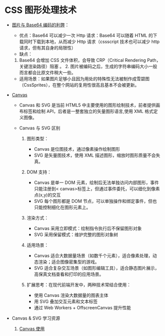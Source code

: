 <!--
 * @Author: TerryMin
 * @Date: 2023-01-10 11:35:35
 * @LastEditors: TerryMin
 * @LastEditTime: 2025-04-10 11:31:45
 * @Description: file not
-->

# CSS 图形处理技术

- [图片与 Base64 编码的利弊](https://juejin.cn/post/6844903989444608014)：

  - 优点：Base64 可以减少一次 Http 请求：Base64 可以随着 HTML 的下载同时下载到本地，从而减少 Http 请求（cssscript 技术也可以减少 http 请求，但有其自身的局限性）
  - 缺点：

  1.  Base64 会增加 CSS 文件体积，会导致 CRP（Critical Rendering Path，关键渲染路径）阻塞 。 2. 图片被编码之后，生成的字符串编码大小一般而言都会比原文件稍大一些。

  - 适用场景：如果图片足够小且因为用处的特殊性无法被制作成雪碧图（CssSprites），在整个网站的复用性很高且基本不会被更新。

- [Canvas](https://juejin.cn/post/7116784455561248775#heading-56)

  - Canvas 和 SVG 是当前 HTML5 中主要使用的图形绘制技术，前者提供画布标签和绘制 API，后者是一整套独立的矢量图形语言,使用 XML 格式定义图像。

  - Canvas 与 SVG 区别

    1. 图形类型：

       - Canvas 是位图技术，通过像素操作绘制图形
       - SVG 是矢量图技术，使用 XML 描述图形，缩放时图形质量不会失真。

    2. DOM 支持：

       - Canvas 是单一 DOM 元素，绘制后无法单独访问内部图形，事件只能注册到< canvas>标签上，但通过事件委托，可以细化到像素点(x,y)的交互
       - SVG 每个图形都是 DOM 节点，可以单独操作和绑定事件，但也只能控制细化在图形元素上。

    3. 渲染方式：

       - Canvas 采用立即模式：绘制指令执行后不保留图形对象
       - SVG 采用保留模式：维护完整的图形对象树

    4. 适用场景：

       - Canvas 适合大数据量场景（如数千个元素），适合像素处理，动态渲染；适合图像密集型的游戏。
       - SVG 适合复杂交互场景（如图形编辑工具），适合静态图片展示，高保真文档查看和打印的应用场景。

    5. 扩展思考：在现代前端开发中，两种技术常结合使用：

       - 使用 Canvas 渲染大数据量的图表主体
       - 用 SVG 叠加交互元素和文本标签
       - 通过 Web Workers + OffscreenCanvas 提升性能

- Canvas & SVG 学习资源

  1.  [Canvas 使用](https://juejin.cn/post/7119495608938790942)
